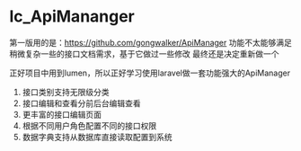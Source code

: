 # lc_ApiMananger

第一版用的是：https://github.com/gongwalker/ApiManager
功能不太能够满足稍微复杂一些的接口文档需求，基于它做过一些修改
最终还是决定重新做一个

正好项目中用到lumen，所以正好学习使用laravel做一套功能强大的ApiManager

1. 接口类别支持无限级分类
2. 接口编辑和查看分前后台编辑查看
3. 更丰富的接口编辑页面
4. 根据不同用户角色配置不同的接口权限
5. 数据字典支持从数据库直接读取配置到系统

